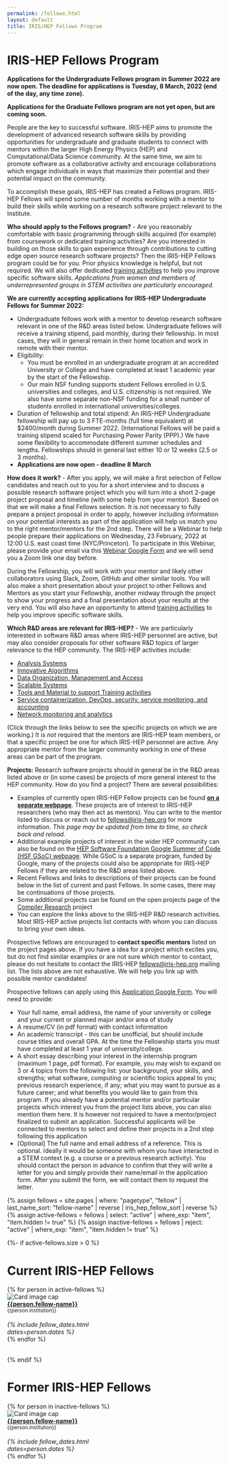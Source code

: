 ```yaml
---
permalink: /fellows.html
layout: default
title: IRIS/HEP Fellows Program
---
```


# IRIS-HEP Fellows Program

**Applications for the Undergraduate Fellows program in Summer 2022 are now open. The deadline for applications is Tuesday, 8 March, 2022 (end of the day, any time zone).**

**Applications for the Graduate Fellows program are not yet open, but are coming soon.**

People are the key to successful software. IRIS-HEP aims to promote the development of advanced research software skills by providing opportunities for undergraduate and graduate students to connect with mentors within the larger High Energy Physics (HEP) and Computational/Data Science community. At the same time, we aim to promote software as a collaborative activity and encourage collaborations which engage individuals in ways that maximize their potential and their potential impact on the community.

To accomplish these goals, IRIS-HEP has created a Fellows program. IRIS-HEP Fellows will spend some number of months working with a mentor to build their skills while working on a research software project relevant to the Institute.


**Who should apply to the Fellows program?** - Are you reasonably comfortable
with basic programming through skills acquired (for example) from coursework or
dedicated training activities? Are you interested in building on those skills to gain experience through contributions to cutting edge open
source research software projects? Then the IRIS-HEP Fellows program could be for you. Prior physics knowledge is helpful, but not required. We will also offer dedicated [training activities](https://hepsoftwarefoundation.org/training/curriculum.html) to help you improve specific software skills. *Applications from women and members of underrepresented groups in STEM activities are particularly encouraged.*

<!--
Two types of IRIS-HEP Fellows are possible:
-->

**We are currently accepting applications for IRIS-HEP Undergraduate Fellows for Summer 2022:**

  * Undergraduate fellows work with a mentor to develop research software relevant in one of the R&D areas listed below. Undergraduate fellows will receive a training stipend, paid monthly, during their fellowship. In most cases, they will in general remain in their home location and work in remote with their mentor.
  * Eligibility:
    * You must be enrolled in an undergraduate program at an accredited University or College and have completed at least 1 academic year by the start of the Fellowship.
    * Our main NSF funding supports student Fellows enrolled in U.S. universities and colleges, and U.S. citizenship is not required. We also have some separate non-NSF funding for a small number of students enrolled in international universities/colleges.
  * Duration of fellowship and total stipend: An IRIS-HEP Undergraduate fellowship will pay up to 3 FTE-months (full time equivalent) at $2400/month during Summer 2022. (International Fellows will be paid a training stipend scaled for Purchasing Power Parity (PPP).) We have some flexibility to accommodate different summer schedules and lengths. Fellowships should in general last either 10 or 12 weeks (2.5 or 3 months).
  * **Applications are now open - deadline 8 March**


<!--
  * **IRIS-HEP Graduate Fellows** - Masters or Ph.D. Graduate fellows work with a mentor to develop research software relevant for HEP in one of the R&D areas listed below. Graduate fellows will receive subsistence, paid monthly, during their fellowship and their travel to relocate to work in person with the mentor will be provided. They should not in general have support via a teaching or research assistant position during the fellowship period. **Applications opening soon**
-->

**How does it work?** - After you apply, we will make a first selection of Fellow candidates and reach out to you for a short interview and to discuss a possible research software project which you will turn into a short 2-page project proposal and timeline (with some help from your mentor). Based on that we will make a final Fellows selection. It is *not* necessary to fully prepare a project proposal in order to apply, however including information on your potential interests as part of the application will help us match you to the right mentor/mentors for the 2nd step. There will be a Webinar to help people prepare their applications on Wednesday, 23 February, 2022 at 12:00 U.S. east coast time (NYC/Princeton). To participate in this Webinar, please provide your email via this [Webinar Google Form](https://docs.google.com/forms/d/11YJkjKIEDBjZBJwX0Ar56XhvV1BqU9-eNhdWt5oFQyc/edit) and we will send you a Zoom link one day before.

During the Fellowship, you will work with your mentor and likely other collaborators using Slack, Zoom, GitHub and other similar tools. You will also make a short
presentation about your project to other Fellows and Mentors as you start your Fellowship, another midway through the project to show your progress and a final presentation about your results at the very end. You will also have an opportunity to attend [training activities](https://hepsoftwarefoundation.org/training/curriculum.html) to help you improve specific software skills.

**Which R&D areas are relevant for IRIS-HEP?** - We are particularly interested in software R&D areas where IRIS-HEP personnel are active, but may also consider proposals for other software R&D topics of larger relevance to the HEP community. The IRIS-HEP activities include:

  * [Analysis Systems](/as.html)
  * [Innovative Algorithms](/ia.html)
  * [Data Organization, Management and Access](/doma.html)
  * [Scalable Systems](/ssl.html)
  * [Tools and Material to support Training activities](/ssc.html)
  * [Service containerization, DevOps, security, service monitoring, and accounting](/osglhc.html)
  * [Network monitoring and analytics](/osglhc.html)

(Click through the links below to see the specific projects on which we are working.)
It is *not* required that the mentors are IRIS-HEP team members, or that
a specific project be one for which IRIS-HEP personnel are active. Any
appropriate mentor from the larger community working in one of
these areas can be part of the program.

<!--
**Duration of fellowship and total stipend:** An IRIS-HEP fellowship will pay up to 3 FTE-months (full time equivalent) at $2000/month. As full time research software activities are not consistent with taking classes during the academic year (as opposed to summer), most fellows will work a smaller time fraction over a larger number of calendar months. (For example, half-time for 6 months.) Applicants should include a proposed time profile for their activities in their proposal, as well as note their academic course load and/or any other activities taking significant time.
-->

**Projects:** Research software projects should in general be in the R&D areas listed above or (in some cases) be projects of more general interest to the HEP community. How do you find a project? There are several possibilities:

  * Examples of currently open IRIS-HEP Fellow projects can be found **[on a separate webpage](/fellow_projects.html)**. These projects are of interest to IRIS-HEP researchers (who may then act as mentors). You can write to the mentor listed to discuss or reach out to fellows@iris-hep.org for more information. *This page may be updated from time to time, so check back and reload.*
  * Additional example projects of interest in the wider HEP community can also be found on the [HEP Software Foundation Google Summer of Code (HSF GSoC) webpage](https://hepsoftwarefoundation.org/activities/gsoc.html). While GSoC is a separate program, funded by Google, many of the projects could also be appropriate for IRIS-HEP Fellows if they are related to the R&D areas listed above.
  * Recent Fellows and links to descriptions of their projects can be found below in the list of current and past Fellows. In some cases, there may be continuations of those projects.
  * Some additional projects can be found on the open projects page of the [Compiler Research](https://compiler-research.org/open_projects) project
  * You can explore the links above to the IRIS-HEP R&D research activities. Most IRIS-HEP active projects list contacts with whom you can discuss to bring your own ideas.

Prospective fellows are encouraged to **contact specific mentors** listed on the project pages above.
If you have a idea for a project which excites you, but do not find similar examples or are not sure which mentor to contact, please do not hesitate to contact the IRIS-HEP fellows@iris-hep.org mailing list. The lists above are not exhaustive. We will help you link up with possible mentor candidates!

Prospective fellows can apply using this [Application Google Form](https://docs.google.com/forms/d/1Fb1cxbZ1XoGdV6sDwlDs3kc7dJFY78ohx0IoWBRMdMs/edit). You will need to provide:

 * Your full name, email address, the name of your university or college and your current or planned major and/or area of study
 * A resume/CV (in pdf format) with contact information
 * An academic transcript - this can be unofficial, but should include course titles and overall GPA. At the time the Fellowship starts you must have completed at least 1 year of university/college.
 * A short essay describing your interest in the internship program (maximum 1 page, pdf format). For example, you may wish to expand on 3 or 4 topics from the following list: your background, your skills, and strengths;  what software, computing or scientific topics appeal to you; previous research experience, if any; what you may want to pursue as a future career; and what benefits you would like to gain from this program. If you already have a potential mentor and/or particular projects which interest you from the project lists above, you can also mention them here. It is however not required to have a mentor/project finalized to submit an application. Successful applicants will be connected to mentors to select and define their projects in a 2nd step following this application
 * [Optional] The full name and email address of a reference. This is optional. Ideally it would be someone with whom you have interacted in a STEM context (e.g. a course or a previous research activity). You should contact the person in advance to confirm that they will write a letter for you and simply provide their name/email in the application form. After you submit the form, we will contact them to request the letter.


<!--
 * A short proposal.  In the proposal you should briefly describe the software development activity that you would like to pursue, and how that activity will enhance your own and other people's research activities. **Note also the intended software project or person with whom you will collaborate as mentor. Proposals for which an initial plan has been worked out with the mentor will likely rank more strongly.** The proposal should be short, typically no more 1-2 pages to describe the project and then a short timeline with deliverables (see also examples from previous fellows). The timeline should also include the proposed FTE effort fractions by month (not to exceed 3 FTE-months total) and information on other major activities taking significant time (other research activities or jobs, coursework load, etc.)
-->


{% assign fellows = site.pages | where: "pagetype", "fellow"
                               | last_name_sort: "fellow-name"
                               | reverse
                               | iris_hep_fellow_sort
                               | reverse %}
{% assign active-fellows = fellows | select: "active" | where_exp: "item", "item.hidden != true" %}
{% assign inactive-fellows = fellows | reject: "active" | where_exp: "item", "item.hidden != true" %}


{%- if active-fellows.size > 0 %}
# Current IRIS-HEP Fellows

<div class="container-fluid">
  <div class="row">
    {% for person in active-fellows %}
      <div class="card" style="width: 12rem;">
         <img class="card-img-top" src="{{person.photo}}" alt="Card image cap">
         <div class="card-body d-flex flex-column">
           <div class="card-text">
              <b><a href="{{person.permalink}}">{{person.fellow-name}}</a></b><br>
              <small>{{person.institution}}</small><br><br>
           </div>
           <div class="card-text mt-auto"><i>
             {% include fellow_dates.html dates=person.dates %}
           </i><br></div>
         </div>
      </div>
    {% endfor %}
  </div>
  <br>
</div>

{% endif %}

# Former IRIS-HEP Fellows
<div class="container-fluid">
  <div class="row">
    {% for person in inactive-fellows %}
       <div class="card" style="width: 12rem;">
          <img class="card-img-top" src="{{person.photo}}" alt="Card image cap">
          <div class="card-body d-flex flex-column">
            <div class="card-text">
               <b><a href="{{person.permalink}}">{{person.fellow-name}}</a></b><br>
               <small>{{person.institution}}</small><br><br>
            </div>
            <div class="card-text mt-auto"><i>
            {% include fellow_dates.html dates=person.dates %}
            </i><br></div>
          </div>
       </div>
    {% endfor %}
  </div>
  <br>
</div>


